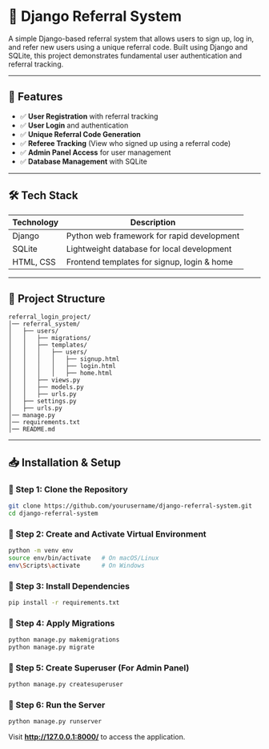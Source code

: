 # 🎯 Django Referral System

A simple Django-based referral system that allows users to sign up, log in, and refer new users using a unique referral code. Built using Django and SQLite, this project demonstrates fundamental user authentication and referral tracking.

---

## 🚀 Features

- ✅ **User Registration** with referral tracking
- ✅ **User Login** and authentication
- ✅ **Unique Referral Code Generation**
- ✅ **Referee Tracking** (View who signed up using a referral code)
- ✅ **Admin Panel Access** for user management
- ✅ **Database Management** with SQLite

---

## 🛠️ Tech Stack

| Technology  | Description |
|-------------|------------|
| Django      | Python web framework for rapid development |
| SQLite      | Lightweight database for local development |
| HTML, CSS   | Frontend templates for signup, login & home |

---

## 📂 Project Structure

```
referral_login_project/
│── referral_system/
│   ├── users/
│   │   ├── migrations/
│   │   ├── templates/
│   │   │   ├── users/
│   │   │   │   ├── signup.html
│   │   │   │   ├── login.html
│   │   │   │   ├── home.html
│   │   ├── views.py
│   │   ├── models.py
│   │   ├── urls.py
│   ├── settings.py
│   ├── urls.py
│── manage.py
│── requirements.txt
│── README.md
```

---

## 📥 Installation & Setup

### 🔹 Step 1: Clone the Repository
```bash
git clone https://github.com/yourusername/django-referral-system.git
cd django-referral-system
```

### 🔹 Step 2: Create and Activate Virtual Environment
```bash
python -m venv env
source env/bin/activate   # On macOS/Linux
env\Scripts\activate      # On Windows
```

### 🔹 Step 3: Install Dependencies
```bash
pip install -r requirements.txt
```

### 🔹 Step 4: Apply Migrations
```bash
python manage.py makemigrations
python manage.py migrate
```

### 🔹 Step 5: Create Superuser (For Admin Panel)
```bash
python manage.py createsuperuser
```

### 🔹 Step 6: Run the Server
```bash
python manage.py runserver
```
Visit **http://127.0.0.1:8000/** to access the application.
